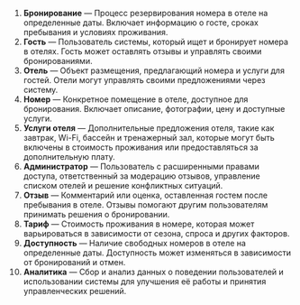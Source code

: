 1. **Бронирование** — Процесс резервирования номера в отеле на определенные даты. Включает информацию о госте, сроках пребывания и условиях проживания.
2. **Гость** — Пользователь системы, который ищет и бронирует номера в отелях. Гость может оставлять отзывы и управлять своими бронированиями.
3. **Отель** — Объект размещения, предлагающий номера и услуги для гостей. Отели могут управлять своими предложениями через систему.
4. **Номер** — Конкретное помещение в отеле, доступное для бронирования. Включает описание, фотографии, цену и доступные услуги.
5. **Услуги отеля** — Дополнительные предложения отеля, такие как завтрак, Wi-Fi, бассейн и тренажерный зал, которые могут быть включены в стоимость проживания или предоставляться за дополнительную плату.
6. **Администратор** — Пользователь с расширенными правами доступа, ответственный за модерацию отзывов, управление списком отелей и решение конфликтных ситуаций.
7. **Отзыв** — Комментарий или оценка, оставленная гостем после пребывания в отеле. Отзывы помогают другим пользователям принимать решения о бронировании.
8. **Тариф** — Стоимость проживания в номере, которая может варьироваться в зависимости от сезона, спроса и других факторов.
9. **Доступность** — Наличие свободных номеров в отеле на определенные даты. Доступность может изменяться в зависимости от бронирований и отмен.
10. **Аналитика** — Сбор и анализ данных о поведении пользователей и использовании системы для улучшения её работы и принятия управленческих решений.
